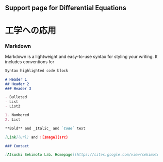 ## Support page for Differential Equations

# 工学への応用
<script src="http://cdn.mathjax.org/mathjax/latest/MathJax.js?config=TeX-AMS-MML_HTMLorMML">
m \frac{\mathrm{d}^2 x}{\mathrm{d} t^2} = -k x - c \frac{\mathrm{d} x}{\mathrm{d} t}
</script>
### Markdown

Markdown is a lightweight and easy-to-use syntax for styling your writing. It includes conventions for

```markdown
Syntax highlighted code block

# Header 1
## Header 2
### Header 3

- Bulleted
- List
- List2

1. Numbered
2. List

**Bold** and _Italic_ and `Code` text

[Link](url) and ![Image](src)

### Contact

[Atsushi Sekimoto Lab. Homepage](https://sites.google.com/view/sekimoto-lab/lectures/%E3%83%87%E3%83%BC%E3%82%BF%E9%A7%86%E5%8B%95%E5%9E%8B%E6%95%B0%E5%80%A4%E8%A8%88%E7%AE%97-data-driven-numerical-analysis)

